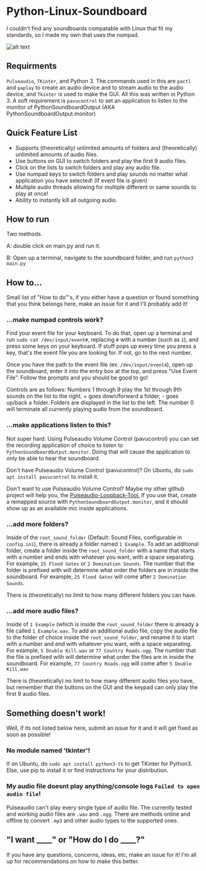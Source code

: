 # Python-Linux-Soundboard
I couldn't find any soundboards compatable with Linux that fit my standards, so I made my own that uses the numpad.

![alt text](https://i.imgur.com/OBjysfk.png "Screenshot")

## Requirments
`Pulseaudio`, `TKinter`, and Python 3. The commands used in this are `pactl` and `paplay` to create an audio device and to stream audio to the audio device, and `Tkinter` is used to make the GUI. All this was written in Python 3. A soft requirement is `pavucontrol` to set an application to listen to the monitor of PythonSoundboardOutput (AKA PythonSoundboardOutput.monitor)

## Quick Feature List
* Supports (theoretically) unlimited amounts of folders and (theoretically) unlimited amounts of audio files.
* Use buttons on GUI to switch folders and play the first 9 audio files.
* Click on the lists to switch folders and play any audio file.
* Use numpad keys to switch folders and play sounds no matter what application you have selected! (If event file is given)
* Multiple audio threads allowing for multiple different or same sounds to play at once!
* Ability to instantly kill all outgoing audio.

## How to run
Two methods.

A: double click on main.py and run it.

B: Open up a terminal, navigate to the soundboard folder, and run `python3 main.py`

## How to...
Small list of "How to do"'s, if you either have a question or found something that you think belongs here, make an issue for it and I'll probably add it!

### ...make numpad controls work?
Find your event file for your keyboard. To do that, open up a terminal and run `sudo cat /dev/input/event#`, replacing `#` with a number (such as `1`), and press some keys on your keyboard. If stuff pops up every time you press a key, that's the event file you are looking for. If not, go to the next number.

Once you have the path to the event file (ex: `/dev/input/event4`), open up the soundboard, enter it into the entry box at the top, and press "Use Event File". Follow the prompts and you should be good to go!

Controls are as follows: Numbers 1 through 9 play the 1st through 9th sounds on the list to the right. + goes down/forward a folder, - goes up/back a folder. Folders are displayed in the list to the left. The number 0 will terminate all currently playing audio from the soundboard.

### ...make applications listen to this?
Not super hard. Using Pulseaudio Volume Control (pavucontrol) you can set the recording application of choice to listen to `PythonSoundboardOutput.monitor`. Doing that will cause the application to only be able to hear the soundboard.

Don't have Pulseaudio Volume Control (pavucontrol)? On Ubuntu, do `sudo apt install pavucontrol` to install it.

Don't want to use Pulseaudio Volume Control? Maybe my other github project will help you, the [Pulseaudio-Loopback-Tool.](https://github.com/alentoghostflame/Python-Pulseaudio-Loopback-Tool) If you use that, create a remapped source with `PythonSoundboardOutput.monitor`, and it should show up as an available mic inside applications.

### ...add more folders?
Inside of the `root_sound_folder` (Default: Sound Files, configurable in `config.ini`), there is already a folder named `1 Example`. To add an additional folder, create a folder inside the `root_sound_folder` with a name that starts with a number and ends with whatever you want, with a space separating. For example, `25 Flood Gates` or `2 Domination Sounds`.
The number that the folder is prefixed with will determine what order the folders are in inside the soundboard. For example, `25 Flood Gates` will come after `2 Domination Sounds`.

There is (theoretically) no limit to how many different folders you can have.

### ...add more audio files?
Inside of `1 Example` (which is inside the `root_sound_folder` there is already a file called `1 Example.wav`. To add an additional audio file, copy the audio file to the folder of choice inside the `root_sound_folder`, and rename it to start with a number and end with whatever you want, with a space separating. For example, `5 Double Kill.wav` or `77 Country Roads.ogg`.
The number that the file is prefixed with will determine what order the files are in inside the soundboard. For example, `77 Country Roads.ogg` will come after `5 Double Kill.wav`

There is (theoretically) no limit to how many different audio files you have, but remember that the buttons on the GUI and the keypad can only play the first 9 audio files.


## Something doesn't work!
Well, if its not listed below here, submit an issue for it and it will get fixed as soon as possible!

### No module named 'tkinter'!
If on Ubuntu, do `sudo apt install python3-tk` to get TKinter for Python3. Else, use pip to install it or find instructions for your distribution.

### My audio file doesnt play anything/console logs `Failed to open audio file`!
Pulseaudio can't play every single type of audio file. The currently tested and working audio files are `.wav` and `.ogg`. There are methods online and offline to convert `.mp3` and other audio types to the supported ones.


## "I want ____" or "How do I do ____?"

If you have any questions, concerns, ideas, etc, make an issue for it! I'm all up for recommendations on how to make this better.


